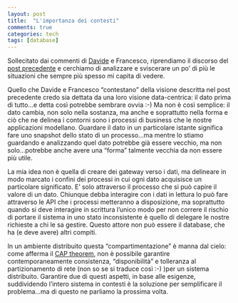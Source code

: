 ```yaml
---
layout: post
title:  "L'importanza dei contesti"
comments: true
categories: tech
tags: [database]
---
```



Sollecitato dai commenti di [Davide](http://www.davidemauri.it) e Francesco, riprendiamo il discorso del [post precedente](http://blog.codiceplastico.com/melkio/2011/06/09/questo-database-amico-nemico/) e cerchiamo di analizzare e sviscerare un po&#8217; di più le situazioni che sempre più spesso mi capita di vedere.

Quello che Davide e Francesco &#8220;contestano&#8221; della visione descritta nel post precedente credo sia dettata da una loro visione data-centrica: il dato prima di tutto&#8230;e detta così potrebbe sembrare ovvia :-) Ma non è così semplice: il dato cambia, non solo nella sostanza, ma anche e soprattutto nella forma e ciò che ne delinea i contorni sono i processi di business che le nostre applicazioni modellano.
Guardare il dato in un particolare istante significa fare uno snapshot dello stato di un processo&#8230;ma mentre lo stiamo guardando e analizzando quel dato potrebbe già essere vecchio, ma non solo&#8230;potrebbe anche avere una &#8220;forma&#8221; talmente vecchia da non essere più utile.

La mia idea non è quella di creare dei gateway verso i dati, ma delineare in modo marcato i confini dei processi in cui ogni dato acquisisce un particolare significato. E&#8217; solo attraverso il processo che si può capire il valore di un dato.
Chiunque debba interagire con i dati in lettura lo può fare attraverso le API che i processi metteranno a disposizione, ma soprattutto quando si deve interagire in scrittura l&#8217;unico modo per non correre il rischio di portare il sistema in uno stato inconsistente è quello di delegare le nostre richieste a chi le sa gestire. Questo attore non può essere il database, che ha (e deve avere) altri compiti.

In un ambiente distribuito questa &#8220;compartimentazione&#8221; è manna dal cielo: come afferma il [CAP theorem](http://en.wikipedia.org/wiki/CAP_theorem), non è possibile garantire contemporaneamente consistenza, &#8220;disponibilità&#8221; e tolleranza al partizionamento di rete (non so se si traduce così :-) )per un sistema distribuito. Garantire due di questi aspetti, in base alle esigenze, suddividendo l&#8217;intero sistema in contesti è la soluzione per semplificare il problema&#8230;ma di questo ne parliamo la prossima volta.

